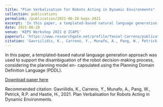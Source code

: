 ```yaml
---
title: "Plan Verbalisation for Robots Acting in Dynamic Environments"
collection: publications
permalink: /publication/2021-06-28-keps-2021
excerpt: 'In this paper, a templated-based natural language generation approach was used to support the disambiguation of the robot decision-making process, considering the planning model encapsulated using the Planning Domain Definition Language (PDDL).'
date: 2021-06-28
venue: 'KEPS Workshop 2021 @ ICAPS'
paperurl: 'https://www.researchgate.net/profile/Yaniel-Carreno/publication/355668025_Plan_Verbalisation_for_Robots_Acting_in_Dynamic_Environments/links/61791c623c987366c3f072b9/Plan-Verbalisation-for-Robots-Acting-in-Dynamic-Environments.pdf'
citation: 'Gavriilidis, K., Carreno, Y., Munafo, A., Pang, W., Petrick, R.P. and Hastie, H., 2021. Plan Verbalisation for Robots Acting in Dynamic Environments.'
---
```

In this paper, a templated-based natural language generation approach was used to support the disambiguation of the robot decision-making process, considering the planning model en-
capsulated using the Planning Domain Definition Language (PDDL).

[Download paper here](https://www.researchgate.net/profile/Yaniel-Carreno/publication/355668025_Plan_Verbalisation_for_Robots_Acting_in_Dynamic_Environments/links/61791c623c987366c3f072b9/Plan-Verbalisation-for-Robots-Acting-in-Dynamic-Environments.pdf)

Recommended citation: Gavriilidis, K., Carreno, Y., Munafo, A., Pang, W., Petrick, R.P. and Hastie, H., 2021. Plan Verbalisation for Robots Acting in Dynamic Environments. 
